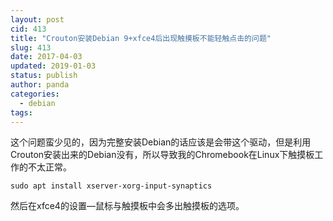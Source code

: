 ```yaml
---
layout: post
cid: 413
title: "Crouton安装Debian 9+xfce4后出现触摸板不能轻触点击的问题"
slug: 413
date: 2017-04-03
updated: 2019-01-03
status: publish
author: panda
categories: 
  - debian
tags: 
---
```



这个问题蛮少见的，因为完整安装Debian的话应该是会带这个驱动，但是利用Crouton安装出来的Debian没有，所以导致我的Chromebook在Linux下触摸板工作的不太正常。
```
sudo apt install xserver-xorg-input-synaptics
```
然后在xfce4的设置—鼠标与触摸板中会多出触摸板的选项。